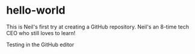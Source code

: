 # hello-world
This is Neil's first try at creating a GitHub repository. Neil's an 8-time tech CEO who still loves to learn!

Testing in the GitHub editor

